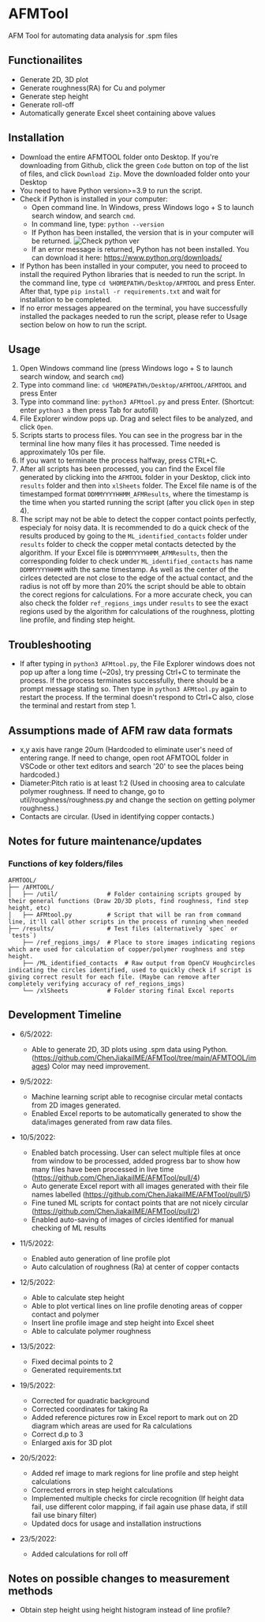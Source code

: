 # AFMTool
AFM Tool for automating data analysis for  .spm files

## Functionailites
- Generate 2D, 3D plot
- Generate roughness(RA) for Cu and polymer 
- Generate step height
- Generate roll-off
- Automatically generate Excel sheet containing above values

## Installation 
- Download the entire AFMTOOL folder onto Desktop. If you're downloading from Github, click the green `Code` button on top of the list of files, and click `Download Zip`. Move the downloaded folder onto your Desktop
- You need to have Python version>=3.9 to run the script. 
- Check if Python is installed in your computer:
    - Open command line. In Windows, press Windows logo + S to launch search window, and search `cmd`. 
    - In command line, type: `python --version`
    - If Python has been installed, the version that is in your computer will be returned. 
![Check python ver](https://user-images.githubusercontent.com/105037297/169487975-c7da6c6f-da46-44d2-bda3-5d8dd35987d7.PNG)
    - If an error message is returned, Python has not been installed. You can download it here: https://www.python.org/downloads/
- If Python has been installed in your computer, you need to proceed to install the required Python libraries that is needed to run the script. In the command line, type `cd %HOMEPATH%/Desktop/AFMTOOL` and press Enter. After that, type `pip install -r requirements.txt` and wait for installation to be completed.
- If no error messages appeared on the terminal, you have successfully installed the packages needed to run the script, please refer to Usage section below on how to run the script. 

## Usage

1. Open Windows command line (press Windows logo + S to launch search window, and search `cmd`)
2. Type into command line:  `cd %HOMEPATH%/Desktop/AFMTOOL/AFMTOOL` and press Enter
3. Type into command line: `python3 AFMtool.py` and press Enter. (Shortcut: enter `python3 a` then press Tab for autofill)
4. File Explorer window pops up. Drag and select files to be analyzed, and click `Open`. 
5. Scripts starts to process files. You can see in the progress bar in the terminal line how many files it has processed. Time needed is approximately 10s per file. 
6. If you want to terminate the process halfway, press CTRL+C. 
7. After all scripts has been processed, you can find the Excel file generated by clicking into the `AFMTOOL` folder in your Desktop, click into  `results` folder and then into `xlSheets` folder. The Excel file name is of the timestamped format `DDMMYYYYHHMM_AFMResults`, where the timestamp is the time when you started running the script (after you click `Open` in step 4). 
8. The script may not be able to detect the copper contact points perfectly, especialy for noisy data. It is recommended to do a quick check of the results produced by going to the `ML_identified_contacts` folder under `results` folder to check the copper metal contacts detected by the algorithm. If your Excel file is `DDMMYYYYHHMM_AFMResults`, then the corresponding folder to check under `ML_identified_contacts` has name `DDMMYYYYHHMM` with the same timestamp. As well as the center of the cirlces detected are not close to the edge of the actual contact, and the radius is not off by more than 20% the script should be able to obtain the corect regions for calculations. For a more accurate check, you can also check the folder `ref_regions_imgs` under `results` to see the exact regions used by the algorithm for calculations of the roughness, plotting line profile, and finding step height. 

## Troubleshooting
- If after typing in `python3 AFMtool.py`, the File Explorer windows does not pop up after a long time (~20s), try pressing Ctrl+C to terminate the process. If the process terminates successfully, there should be a prompt message stating so. Then type in `python3 AFMtool.py` again to restart the process. If the terminal doesn't respond to Ctrl+C also, close the terminal and restart from step 1. 

## Assumptions made of AFM raw data formats
- x,y axis have range 20um (Hardcoded to eliminate user's need of entering range. If need to change, open root AFMTOOL folder in VSCode or other text editors and search '20' to see the places being hardcoded.)
- Diameter:Pitch ratio is at least 1:2 (Used in choosing area to calculate polymer roughness. If need to change, go to util/roughness/roughness.py and change the section on getting polymer roughness.)
- Contacts are circular. (Used in identifying copper contacts.)

## Notes for future maintenance/updates
### Functions of key folders/files
```
AFMTOOL/
├── /AFMTOOL/ 
│   ├── /util/              # Folder containing scripts grouped by their general functions (Draw 2D/3D plots, find roughness, find step height, etc)
│   ├── AFMtool.py          # Script that will be ran from command line, it'll call other scripts in the process of running when needed
├── /results/               # Test files (alternatively `spec` or `tests`)
    ├── /ref_regions_imgs/  # Place to store images indicating regions which are used for calculation of copper/polymer roughness and step height. 
    ├── /ML_identified_contacts  # Raw output from OpenCV Houghcircles indicating the circles identified, used to quickly check if script is giving correct result for each file. (Maybe can remove after completely verifying accuracy of ref_regions_imgs)                            
    └── /xlSheets           # Folder storing final Excel reports

```

## Development Timeline
- 6/5/2022: 
    - Able to generate 2D, 3D plots using .spm data using Python. (https://github.com/ChenJiakaiIME/AFMTool/tree/main/AFMTOOL/images) Color may need improvement.

- 9/5/2022: 
  - Machine learning script able to recognise circular metal contacts from 2D images generated. 
  - Enabled Excel reports to be automatically generated to show the data/images generated from raw data files.

- 10/5/2022: 
  - Enabled batch processing. User can select multiple files at once from window to be processed, added progress bar to show how many files have been processed in live time (https://github.com/ChenJiakaiIME/AFMTool/pull/4)
  - Auto generate Excel report with all images generated with their file names labelled (https://github.com/ChenJiakaiIME/AFMTool/pull/5)
  - Fine tuned ML scripts for contact points that are not nicely circular (https://github.com/ChenJiakaiIME/AFMTool/pull/2)
  - Enabled auto-saving of images of circles identified for manual checking of ML results

- 11/5/2022:
  - Enabled auto generation of line profile plot 
  - Auto calculation of roughness (Ra) at center of copper contacts

- 12/5/2022:
  - Able to calculate step height
  - Able to plot vertical lines on line profile denoting areas of copper contact and polymer
  - Insert line profile image and step height into Excel sheet
  - Able to calculate polymer roughness

- 13/5/2022:
  - Fixed decimal points to 2
  - Generated requirements.txt

- 19/5/2022:
  - Corrected for quadratic background 
  - Corrected coordinates for taking Ra
  - Added reference pictures row in Excel report to mark out on 2D diagram which areas are used for Ra calculations
  - Correct d.p to 3
  - Enlarged axis for 3D plot

- 20/5/2022:
  - Added ref image to mark regions for line profile and step height calculations
  - Corrected errors in step height calculations
  - Implemented multiple checks for circle recognition (If height data fail, use different color mapping, if fail again use phase data, if still fail use binary filter)
  - Updated docs for usage and installation instructions

- 23/5/2022:
  - Added calculations for roll off

## Notes on possible changes to measurement methods
- Obtain step height using height histogram instead of line profile?
